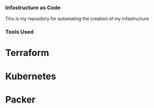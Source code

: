 ### Infastructure as Code
This is my repository for automating the creation of my infastructure

### Tools Used
# Terraform
# Kubernetes
# Packer
